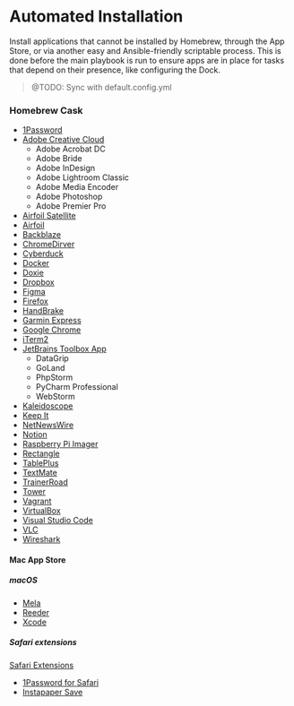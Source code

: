 # Automated Installation

Install applications that cannot be installed by Homebrew, through the App Store, or via another easy and Ansible-friendly scriptable process. This is done before the main playbook is run to ensure apps are in place for tasks that depend on their presence, like configuring the Dock.


> @TODO: Sync with default.config.yml

### Homebrew Cask
* [1Password](https://agilebits.com/downloads)
* [Adobe Creative Cloud](http://www.adobe.com/creativecloud/desktop-app.html)
  * Adobe Acrobat DC
  * Adobe Bride
  * Adobe InDesign
  * Adobe Lightroom Classic
  * Adobe Media Encoder
  * Adobe Photoshop
  * Adobe Premier Pro
* [Airfoil Satellite](https://rogueamoeba.com/airfoil/satellite/mac/)
* [Airfoil](https://rogueamoeba.com/airfoil/mac/)
* [Backblaze](https://www.backblaze.com/mac/install_backblaze.dmg)
* [ChromeDirver](https://chromedriver.chromium.org/downloads)
* [Cyberduck](https://cyberduck.io/download)
* [Docker](https://store.docker.com/editions/community/docker-ce-desktop-mac)
* [Doxie](https://help.getdoxie.com/doxiepro/software/download/)
* [Dropbox](https://www.dropbox.com/downloading?src=index)
* [Figma](https://www.figma.com/download/desktop/mac)
* [Firefox](http://www.mozilla.org/en-US/firefox/all/)
* [HandBrake](https://handbrake.fr/rotation.php?file=HandBrake-1.6.1.dmg)
* [Garmin Express](https://www.garmin.com/en-US/software/express)
* [Google Chrome](https://www.google.com/intl/en/chrome/browser/)
* [iTerm2](https://www.iterm2.com/)
* [JetBrains Toolbox App](https://www.jetbrains.com/toolbox/app/)
  * DataGrip
  * GoLand
  * PhpStorm
  * PyCharm Professional
  * WebStorm
* [Kaleidoscope](https://www.kaleidoscopeapp.com)
* [Keep It](http://reinventedsoftware.com/keepit/downloads/)
* [NetNewsWire](http://netnewswireapp.com/mac/)
* [Notion](https://www.notion.so/desktop)
* [Raspberry Pi Imager](https://downloads.raspberrypi.org/imager/imager_latest.dmg)
* [Rectangle](https://rectangleapp.com)
* [TablePlus](https://tableplus.com/release/osx/tableplus_latest)
* [TextMate](http://macromates.com/download)
* [TrainerRoad](https://reinventedsoftware.com/keepit/)
* [Tower](https://www.git-tower.com/mac/)
* [Vagrant](https://www.vagrantup.com/downloads.html)
* [VirtualBox](https://www.virtualbox.org/wiki/Downloads)
* [Visual Studio Code](https://code.visualstudio.com)
* [VLC](https://www.videolan.org/vlc/download-macosx.html)
* [Wireshark](https://www.wireshark.org/download.html)

#### Mac App Store
##### macOS
* [Mela](https://apps.apple.com/us/app/mela-recipe-manager/id1568924476?mt=12)
* [Reeder](https://apps.apple.com/us/app/reeder-4/id1449412482?mt=12)
* [Xcode](https://itunes.apple.com/us/app/xcode/id497799835?ls=1&mt=12)

##### Safari extensions
[Safari Extensions](https://safari-extensions.apple.com)
* [1Password for Safari](https://apps.apple.com/us/app/1password-for-safari/id1569813296?mt=12)
* [Instapaper Save](https://apps.apple.com/us/app/instapaper-save/id1481302432?mt=12)
